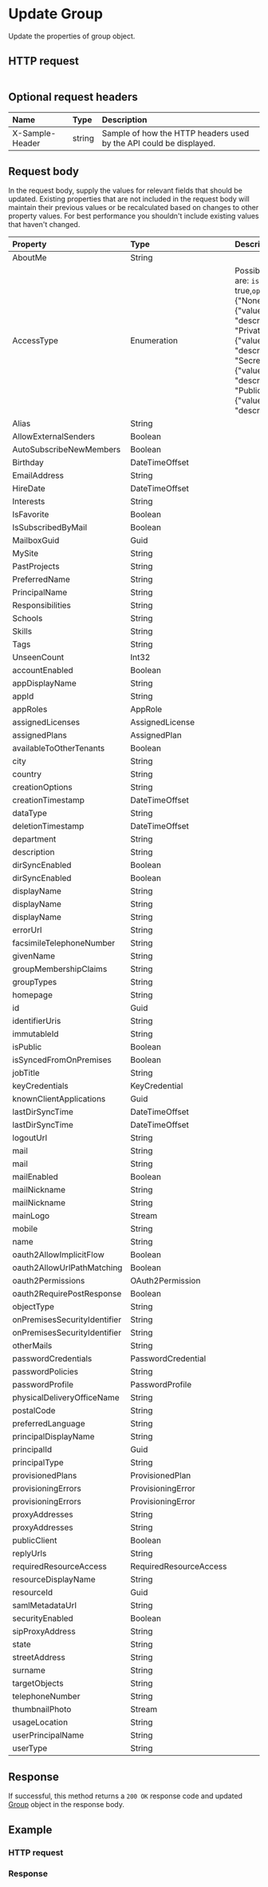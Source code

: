 # Update Group

Update the properties of group object.
## HTTP request
```http

```

## Optional request headers
| Name       | Type | Description|
|:-----------|:------|:----------|
| X-Sample-Header  | string  | Sample of how the HTTP headers used by the API could be displayed.|

## Request body
In the request body, supply the values for relevant fields that should be updated. Existing properties that are not included in the request body will maintain their previous values or be recalculated based on changes to other property values. For best performance you shouldn't include existing values that haven't changed.

| Property	   | Type	|Description|
|:---------------|:--------|:----------|
|AboutMe|String||
|AccessType|Enumeration| Possible values are: `isExclusive` true,`options` {"None"=>{"value"=>"0", "description"=>""}, "Private"=>{"value"=>"1", "description"=>""}, "Secret"=>{"value"=>"2", "description"=>""}, "Public"=>{"value"=>"3", "description"=>""}}|
|Alias|String||
|AllowExternalSenders|Boolean||
|AutoSubscribeNewMembers|Boolean||
|Birthday|DateTimeOffset||
|EmailAddress|String||
|HireDate|DateTimeOffset||
|Interests|String||
|IsFavorite|Boolean||
|IsSubscribedByMail|Boolean||
|MailboxGuid|Guid||
|MySite|String||
|PastProjects|String||
|PreferredName|String||
|PrincipalName|String||
|Responsibilities|String||
|Schools|String||
|Skills|String||
|Tags|String||
|UnseenCount|Int32||
|accountEnabled|Boolean||
|appDisplayName|String||
|appId|String||
|appRoles|AppRole||
|assignedLicenses|AssignedLicense||
|assignedPlans|AssignedPlan||
|availableToOtherTenants|Boolean||
|city|String||
|country|String||
|creationOptions|String||
|creationTimestamp|DateTimeOffset||
|dataType|String||
|deletionTimestamp|DateTimeOffset||
|department|String||
|description|String||
|dirSyncEnabled|Boolean||
|dirSyncEnabled|Boolean||
|displayName|String||
|displayName|String||
|displayName|String||
|errorUrl|String||
|facsimileTelephoneNumber|String||
|givenName|String||
|groupMembershipClaims|String||
|groupTypes|String||
|homepage|String||
|id|Guid||
|identifierUris|String||
|immutableId|String||
|isPublic|Boolean||
|isSyncedFromOnPremises|Boolean||
|jobTitle|String||
|keyCredentials|KeyCredential||
|knownClientApplications|Guid||
|lastDirSyncTime|DateTimeOffset||
|lastDirSyncTime|DateTimeOffset||
|logoutUrl|String||
|mail|String||
|mail|String||
|mailEnabled|Boolean||
|mailNickname|String||
|mailNickname|String||
|mainLogo|Stream||
|mobile|String||
|name|String||
|oauth2AllowImplicitFlow|Boolean||
|oauth2AllowUrlPathMatching|Boolean||
|oauth2Permissions|OAuth2Permission||
|oauth2RequirePostResponse|Boolean||
|objectType|String||
|onPremisesSecurityIdentifier|String||
|onPremisesSecurityIdentifier|String||
|otherMails|String||
|passwordCredentials|PasswordCredential||
|passwordPolicies|String||
|passwordProfile|PasswordProfile||
|physicalDeliveryOfficeName|String||
|postalCode|String||
|preferredLanguage|String||
|principalDisplayName|String||
|principalId|Guid||
|principalType|String||
|provisionedPlans|ProvisionedPlan||
|provisioningErrors|ProvisioningError||
|provisioningErrors|ProvisioningError||
|proxyAddresses|String||
|proxyAddresses|String||
|publicClient|Boolean||
|replyUrls|String||
|requiredResourceAccess|RequiredResourceAccess||
|resourceDisplayName|String||
|resourceId|Guid||
|samlMetadataUrl|String||
|securityEnabled|Boolean||
|sipProxyAddress|String||
|state|String||
|streetAddress|String||
|surname|String||
|targetObjects|String||
|telephoneNumber|String||
|thumbnailPhoto|Stream||
|usageLocation|String||
|userPrincipalName|String||
|userType|String||

## Response
If successful, this method returns a `200 OK` response code and updated [Group](../resources/group.md) object in the response body.
## Example
### HTTP request
### Response
